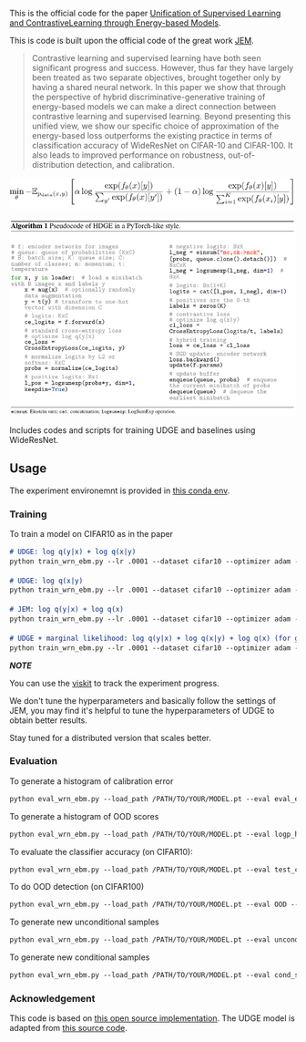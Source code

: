 This is the official code for the paper [Unification of Supervised Learning and ContrastiveLearning through Energy-based Models](http://arxiv.org/abs/2007.09070).


This is code is built upon the official code of the great work [JEM](https://github.com/wgrathwohl/JEM).

> Contrastive learning and supervised learning have both seen significant progress and success.  However, thus far they have largely been treated as two separate objectives, brought together only by having a shared neural network.  In this paper we show that through the perspective of hybrid discriminative-generative training of energy-based models we can make a direct connection between contrastive learning and supervised learning.
> Beyond presenting this unified view, we show our specific choice of approximation of the energy-based loss outperforms the existing practice in terms of classification accuracy of WideResNet on CIFAR-10 and CIFAR-100. It also leads to improved performance on robustness, out-of-distribution detection, and calibration.

![udge](figs/udge.png)

![algo](figs/algo.png)

Includes codes and scripts for training UDGE and baselines using WideResNet.

## Usage
The experiment environemnt is provided in [this conda env](udge.yaml).
### Training
To train a model on CIFAR10 as in the paper
```markdown
# UDGE: log q(y|x) + log q(x|y)
python train_wrn_ebm.py --lr .0001 --dataset cifar10 --optimizer adam --pyxce 1.0 --pxycontrast 1.0 --sigma .03 --width 10 --depth 28 --warmup_iters 1000 --log_dir ./save --id YOUR_EXP_ID

# UDGE: log q(x|y)
python train_wrn_ebm.py --lr .0001 --dataset cifar10 --optimizer adam --pxycontrast 1.0 --sigma .03 --width 10 --depth 28 --warmup_iters 1000 --log_dir ./save --id YOUR_EXP_ID

# JEM: log q(y|x) + log q(x)
python train_wrn_ebm.py --lr .0001 --dataset cifar10 --optimizer adam --pyxce 1.0 --pxsgld 1.0 --sigma .03 --width 10 --depth 28 --warmup_iters 1000 --log_dir ./save --id YOUR_EXP_ID

# UDGE + marginal likelihood: log q(y|x) + log q(x|y) + log q(x) (for generative tasks)
python train_wrn_ebm.py --lr .0001 --dataset cifar10 --optimizer adam --pyxce 1.0 --pxycontrast 1.0 --pxsgld 1.0 --sigma .03 --width 10 --depth 28 --warmup_iters 1000 --log_dir ./save --id YOUR_EXP_ID
```
***NOTE***


You can use the [viskit](viskit) to track the experiment progress.

We don't tune the hyperparameters and basically follow the settings of JEM, you may find it's helpful to tune the hyperparameters of UDGE to obtain better results.

Stay tuned for a distributed version that scales better.


### Evaluation

To generate a histogram of calibration error
```markdown
python eval_wrn_ebm.py --load_path /PATH/TO/YOUR/MODEL.pt --eval eval_ece --dataset cifar100test --log_dir /YOUR/HIST/FOLDER
```
To generate a histogram of OOD scores
```markdown
python eval_wrn_ebm.py --load_path /PATH/TO/YOUR/MODEL.pt --eval logp_hist --datasets cifar10 svhn --log_dir /YOUR/HIST/FOLDER
```
To evaluate the classifier accuracy (on CIFAR10):
```markdown
python eval_wrn_ebm.py --load_path /PATH/TO/YOUR/MODEL.pt --eval test_clf --dataset cifar_test
```
To do OOD detection (on CIFAR100)
```markdown
python eval_wrn_ebm.py --load_path /PATH/TO/YOUR/MODEL.pt --eval OOD --ood_dataset cifar100
```
To generate new unconditional samples
```markdown
python eval_wrn_ebm.py --load_path /PATH/TO/YOUR/MODEL.pt --eval uncond_samples --log_dir /YOUR/SAVE/DIR --n_sample_steps {THE_MORE_THE_BETTER (1000 minimum)} --buffer_size 10000 --n_steps 40 --print_every 100 --reinit_freq 0.05
```
To generate new conditional samples
```markdown
python eval_wrn_ebm.py --load_path /PATH/TO/YOUR/MODEL.pt --eval cond_samples --log_dir /YOUR/SAVE/DIR --n_sample_steps {THE_MORE_THE_BETTER (1000 minimum)} --buffer_size 10000 --n_steps 40 --print_every 10 --reinit_freq 0.05 --fresh_samples
```




### Acknowledgement

This code is based on [this open source implementation](https://github.com/wgrathwohl/JEM). The UDGE model is adapted from [this source code](https://github.com/facebookresearch/moco).
